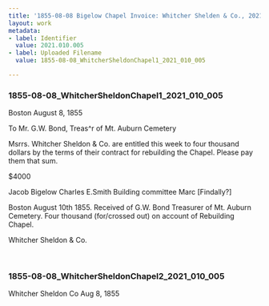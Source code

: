 ```yaml
---
title: '1855-08-08 Bigelow Chapel Invoice: Whitcher Shelden & Co., 2021.010.005'
layout: work
metadata:
- label: Identifier
  value: 2021.010.005
- label: Uploaded Filename
  value: 1855-08-08_WhitcherSheldonChapel1_2021_010_005

---
```

<div class="pages">
<div id="page-1797474">
<h3><a name="page-1797474">1855-08-08_WhitcherSheldonChapel1_2021_010_005</a></h3>
<div class="page-content">
<p>Boston   August 8, 1855</p>
<p>To Mr. G.W. Bond, Treas^r of Mt. Auburn Cemetery</p>
<p>Msrrs. Whitcher Sheldon &amp; Co. are entitled this week to four thousand dollars by the terms of their contract for rebuilding the Chapel.  Please pay them that sum.</p>
<p>$4000</p>
<p>Jacob Bigelow<span class='line-break'> </span>Charles E.Smith                   Building committee<span class='line-break'> </span>Marc [Findally?]</p>
<p>Boston August 10th 1855.  Received of G.W. Bond Treasurer of Mt. Auburn Cemetery.  Four thousand (for/crossed out) on account of Rebuilding Chapel.</p>
<p>Whitcher Sheldon &amp; Co. <span class='line-break'> </span></p>
</div>
</div>
<br />
<div id="page-1797475">
<h3><a name="page-1797475">1855-08-08_WhitcherSheldonChapel2_2021_010_005</a></h3>
<div class="page-content">
<p>Whitcher Sheldon Co<span class='line-break'> </span>Aug 8, 1855</p>
</div>
</div>
<br />
</div>
